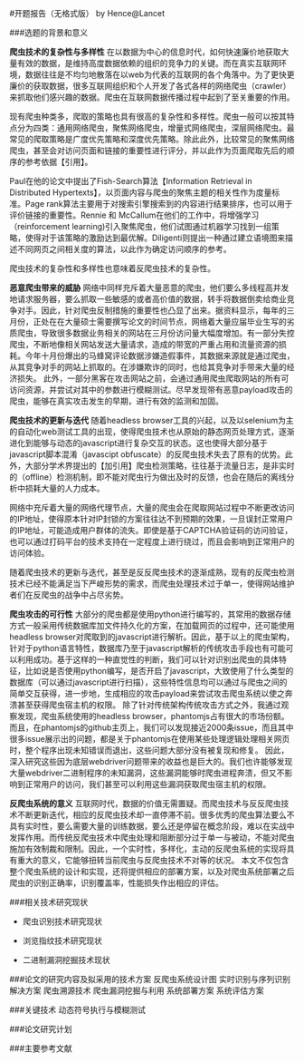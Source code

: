 #开题报告（无格式版）
by Hence@Lancet

###选题的背景和意义

**爬虫技术的复杂性与多样性**
在以数据为中心的信息时代，如何快速廉价地获取大量有效的数据，是维持高度数据依赖的组织的竞争力的关键。而在真实互联网环境，数据往往是不均匀地散落在以web为代表的互联网的各个角落中。为了更快更廉价的获取数据，很多互联网组织和个人开发了各式各样的网络爬虫（crawler）来抓取他们感兴趣的数据。爬虫在互联网数据传播过程中起到了至关重要的作用。

现有爬虫种类多，爬取的策略也具有很高的复杂性和多样性。爬虫一般可以按其特点分为四类：通用网络爬虫，聚焦网络爬虫，增量式网络爬虫，深层网络爬虫。最常见的爬取策略是广度优先策略和深度优先策略。除此此外，比较常见的聚焦网络爬虫，甚至会对访问页面和链接的重要性进行评分，并以此作为页面爬取先后的顺序的参考依据【引用】。

Paul在他的论文中提出了Fish-Search算法【Information Retrieval in Distributed Hypertexts】，以页面内容与爬虫的聚焦主题的相关性作为度量标准。Page rank算法主要用于对搜索引擎搜索到的内容进行结果排序，也可以用于评价链接的重要性。Rennie 和 McCallum在他们的工作中，将增强学习（reinforcement learning)引入聚焦爬虫，他们试图通过机器学习找到一组策略，使得对于该策略的激励达到最优解。Diligenti则提出一种通过建立语境图来描述不同网页之间相关度的算法，以此作为确定访问顺序的参考。

爬虫技术的复杂性和多样性也意味着反爬虫技术的复杂性。

**恶意爬虫带来的威胁**
网络中同样充斥着大量恶意的爬虫，他们要么多线程高并发地请求服务器，要么抓取一些敏感的或者高价值的数据，转手将数据倒卖给商业竞争对手。因此，针对爬虫反制措施的重要性也凸显了出来。据资料显示，每年的三月份，正处在在大量硕士需要撰写论文的时间节点，网络着大量应届毕业生写的劣质爬虫，导致很多数据业务相关的网站在三月份访问量大幅度增加。有一部分失控爬虫，不断地像相关网站发送大量请求，造成的带宽的严重占用和流量资源的损耗。今年十月份爆出的马蜂窝评论数据涉嫌造假事件，其数据来源就是通过爬虫，从其竞争对手的网站上抓取的。在涉嫌欺诈的同时，也给其竞争对手带来大量的经济损失。
此外，一部分黑客在攻击网站之前，会通过通用爬虫爬取网站的所有可访问资源，并尝试对其中的参数进行模糊测试。尽早发现带有恶意payload攻击的爬虫，能够在真实攻击发生的早期，进行有效的监测和加固。




**爬虫技术的更新与迭代**
随着headless browser工具的兴起，以及以selenium为主的自动化web测试工具的出现，使得爬虫技术也从原始的静态网页处理方式，逐渐进化到能够与动态的javascript进行复杂交互的状态。这也使得大部分基于javascript脚本混淆（javascipt obfuscate）的反爬虫技术失去了原有的优势。此外，大部分学术界提出的【加引用】爬虫检测策略，往往基于流量日志，是非实时的（offline）检测机制，即不能对爬虫行为做出及时的反馈，也会在随后的离线分析中损耗大量的人力成本。

网络中充斥着大量的网络代理节点，大量的爬虫会在爬取网站过程中不断更改访问的IP地址，使得原本针对IP封锁的方案往往达不到预期的效果，一旦误封正常用户的IP地址，可能造成用户群体的流失。即使是基于CAPTCHA验证码的访问验证，也可以通过打码平台的技术支持在一定程度上进行绕过，而且会影响到正常用户的访问体验。

随着爬虫技术的更新与迭代，甚至是反反爬虫技术的逐渐成熟，现有的反爬虫检测技术已经不能满足当下严峻形势的需求，而爬虫处理技术过于单一，使得网站维护者们在反爬虫的战争中占尽劣势。


**爬虫攻击的可行性**
大部分的爬虫都是使用python进行编写的，其常用的数据存储方式一般采用传统数据库加文件持久化的方案，在加载网页的过程中，还可能使用headless browser对爬取到的javascript进行解析。因此，基于以上的爬虫架构，针对于python语言特性，数据库乃至于javascript解析的传统攻击手段也有可能可以利用成功。基于这样的一种直觉性的判断，我们可以针对识别出爬虫的具体特征，比如说是否使用python编写，是否开启了javascript，大致使用了什么类型的数据库（可以通过javascript进行扫描），这些特性信息均可以通过与爬虫之间的简单交互获得，进一步地，生成相应的攻击payload来尝试攻击爬虫系统以使之奔溃甚至获得爬虫宿主机的权限。
除了针对传统架构传统攻击方式之外，我通过观察发现，爬虫系统使用的headless browser，phantomjs占有很大的市场份额。而且，在phantomjs的github主页上，我们可以发现接近2000条issue，而且其中很多issue展示出的问题，都是关于phantomjs在使用某些处理逻辑处理相关网页时，整个程序出现未知错误而退出，这些问题大部分没有被复现和修复。
因此，深入研究这些因为底层webdriver问题带来的收益也是巨大的。我们也许能够发现大量webdriver二进制程序的未知漏洞，这些漏洞能够时爬虫进程奔溃，但又不影响到正常用户的访问，我们甚至可以利用这些漏洞获取爬虫宿主机的权限。


**反爬虫系统的意义**
互联网时代，数据的价值无需置疑。而爬虫技术与反反爬虫技术不断更新迭代，相应的反爬虫技术却一直停滞不前。很多优秀的爬虫算法要么不具有实时性，要么需要大量的训练数据，要么还是停留在概念阶段，难以在实战中发挥作用。而传统反爬虫技术中爬虫处理和阻断部分过于单一与被动，不能对爬虫施加有效制裁和限制。因此，一个实时性，多样化，主动的反爬虫系统的实现将具有重大的意义，它能够扭转当前爬虫与反爬虫技术不对等的状况。
本文不仅包含整个爬虫系统的设计和实现，还将提供相应的部署方案，以及对爬虫系统部署之后爬虫的识别正确率，识别覆盖率，性能损失作出相应的评估。



###相关技术研究现状
* 爬虫识别技术研究现状



* 浏览指纹技术研究现状
* 二进制漏洞挖掘技术现状



###论文的研究内容及拟采用的技术方案
反爬虫系统设计图
实时识别与序列识别解决方案
爬虫溯源技术
爬虫漏洞挖掘与利用
系统部署方案
系统评估方案

###关键技术
动态符号执行与模糊测试





###论文研究计划


###主要参考文献
